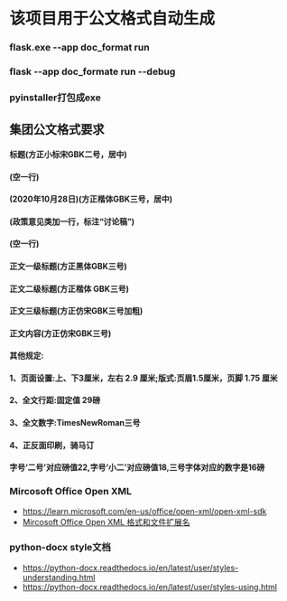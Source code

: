 # 该项目用于公文格式自动生成


### flask.exe --app doc_format run
### flask --app doc_formate  run --debug
### pyinstaller打包成exe


## 集团公文格式要求
#### 标题(方正小标宋GBK二号，居中)
#### (空一行)
#### (2020年10月28日)(方正楷体GBK三号，居中)
#### (政策意见类加一行，标注“讨论稿”)
#### (空一行)
#### 正文一级标题(方正黑体GBK三号)
#### 正文二级标题(方正楷体 GBK三号)
#### 正文三级标题(方正仿宋GBK三号加粗)
#### 正文内容(方正仿宋GBK三号)
#### 其他规定:
#### 1、页面设置:上、下3厘米，左右 2.9 厘米;版式:页眉1.5厘米，页脚 1.75 厘米
#### 2、全文行距:固定值 29磅
#### 3、全文数字:TimesNewRoman三号
#### 4、正反面印刷，骑马订
#### 字号‘二号’对应磅值22,字号‘小二’对应磅值18,三号字体对应的数字是16磅


### Mircosoft Office Open XML 
- https://learn.microsoft.com/en-us/office/open-xml/open-xml-sdk
- [Mircosoft Office Open XML 格式和文件扩展名](https://support.microsoft.com/zh-cn/office/open-xml-%E6%A0%BC%E5%BC%8F%E5%92%8C%E6%96%87%E4%BB%B6%E6%89%A9%E5%B1%95%E5%90%8D-5200d93c-3449-4380-8e11-31ef14555b18)


### python-docx style文档
- https://python-docx.readthedocs.io/en/latest/user/styles-understanding.html
- https://python-docx.readthedocs.io/en/latest/user/styles-using.html


